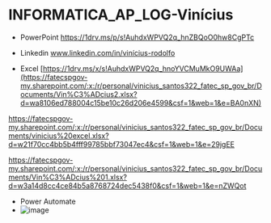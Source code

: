 # INFORMATICA_AP_LOG-Vinícius

* PowerPoint
https://1drv.ms/p/s!AuhdxWPVQ2q_hnZBQoO0hw8CgPTc

* Linkedin 
www.linkedin.com/in/vinícius-rodolfo

* Excel
[https://1drv.ms/x/s!AuhdxWPVQ2q_hnoYVCMuMkO9UWAa](https://fatecspgov-my.sharepoint.com/:x:/r/personal/vinicius_santos322_fatec_sp_gov_br/Documents/Vin%C3%ADcius2.xlsx?d=wa8106ed788004c15be10c26d206e4599&csf=1&web=1&e=BA0nXN)

https://fatecspgov-my.sharepoint.com/:x:/r/personal/vinicius_santos322_fatec_sp_gov_br/Documents/vinicius%20excel.xlsx?d=w21f70cc4bb5b4fff99785bbf73047ec4&csf=1&web=1&e=29jgEE

https://fatecspgov-my.sharepoint.com/:x:/r/personal/vinicius_santos322_fatec_sp_gov_br/Documents/Vin%C3%ADcius%201.xlsx?d=w3a14d8cc4ce84b5a8768724dec5438f0&csf=1&web=1&e=nZWQot

* Power Automate
* ![image](https://github.com/ViniciusRSS/INFORMATICA_AP_LOG-Vin-cius/assets/141978671/25ed2671-6b57-48c6-a172-0bdf4a49b12c)
